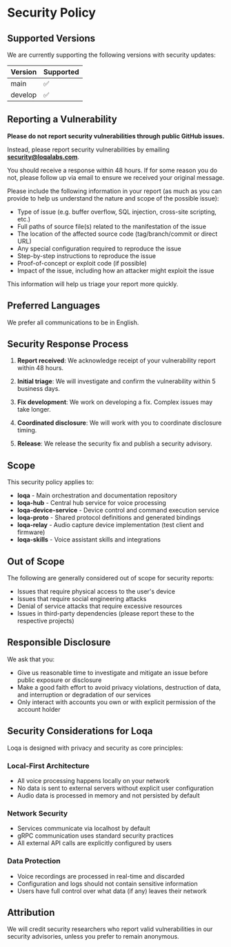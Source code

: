 # Security Policy

## Supported Versions

We are currently supporting the following versions with security updates:

| Version | Supported          |
| ------- | ------------------ |
| main    | :white_check_mark: |
| develop | :white_check_mark: |

## Reporting a Vulnerability

**Please do not report security vulnerabilities through public GitHub issues.**

Instead, please report security vulnerabilities by emailing **security@loqalabs.com**.

You should receive a response within 48 hours. If for some reason you do not, please follow up via email to ensure we received your original message.

Please include the following information in your report (as much as you can provide to help us understand the nature and scope of the possible issue):

* Type of issue (e.g. buffer overflow, SQL injection, cross-site scripting, etc.)
* Full paths of source file(s) related to the manifestation of the issue
* The location of the affected source code (tag/branch/commit or direct URL)
* Any special configuration required to reproduce the issue
* Step-by-step instructions to reproduce the issue
* Proof-of-concept or exploit code (if possible)
* Impact of the issue, including how an attacker might exploit the issue

This information will help us triage your report more quickly.

## Preferred Languages

We prefer all communications to be in English.

## Security Response Process

1. **Report received**: We acknowledge receipt of your vulnerability report within 48 hours.

2. **Initial triage**: We will investigate and confirm the vulnerability within 5 business days.

3. **Fix development**: We work on developing a fix. Complex issues may take longer.

4. **Coordinated disclosure**: We will work with you to coordinate disclosure timing.

5. **Release**: We release the security fix and publish a security advisory.

## Scope

This security policy applies to:

- **loqa** - Main orchestration and documentation repository
- **loqa-hub** - Central hub service for voice processing
- **loqa-device-service** - Device control and command execution service  
- **loqa-proto** - Shared protocol definitions and generated bindings
- **loqa-relay** - Audio capture device implementation (test client and firmware)
- **loqa-skills** - Voice assistant skills and integrations

## Out of Scope

The following are generally considered out of scope for security reports:

- Issues that require physical access to the user's device
- Issues that require social engineering attacks
- Denial of service attacks that require excessive resources
- Issues in third-party dependencies (please report these to the respective projects)

## Responsible Disclosure

We ask that you:

- Give us reasonable time to investigate and mitigate an issue before public exposure or disclosure
- Make a good faith effort to avoid privacy violations, destruction of data, and interruption or degradation of our services
- Only interact with accounts you own or with explicit permission of the account holder

## Security Considerations for Loqa

Loqa is designed with privacy and security as core principles:

### Local-First Architecture
- All voice processing happens locally on your network
- No data is sent to external servers without explicit user configuration
- Audio data is processed in memory and not persisted by default

### Network Security
- Services communicate via localhost by default
- gRPC communication uses standard security practices
- All external API calls are explicitly configured by users

### Data Protection
- Voice recordings are processed in real-time and discarded
- Configuration and logs should not contain sensitive information
- Users have full control over what data (if any) leaves their network

## Attribution

We will credit security researchers who report valid vulnerabilities in our security advisories, unless you prefer to remain anonymous.